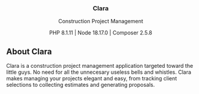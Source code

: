 <h3 align="center">Clara</h3>
<p align="center">Construction Project Management</p>

<p align="center">
<span>PHP 8.1.11 | </span>
<span>Node 18.17.0 | </span>
<span>Composer 2.5.8</span>
</p>

## About Clara

Clara is a construction project management application targeted toward the little guys. No need for all the unnecesary useless bells and whistles. Clara makes managing your projects elegant and easy, from tracking client selections to collecting estimates and generating proposals.


